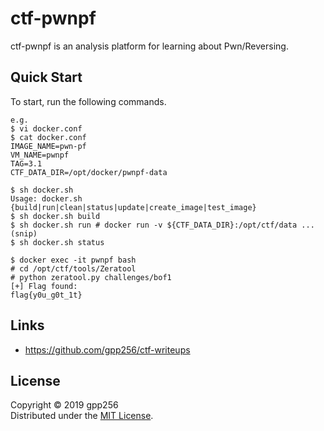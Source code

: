 ctf-pwnpf
============

ctf-pwnpf is an analysis platform for learning about Pwn/Reversing.

Quick Start
------------

To start, run the following commands.

    e.g.
    $ vi docker.conf
    $ cat docker.conf
    IMAGE_NAME=pwn-pf
    VM_NAME=pwnpf
    TAG=3.1
    CTF_DATA_DIR=/opt/docker/pwnpf-data
    
    $ sh docker.sh
    Usage: docker.sh {build|run|clean|status|update|create_image|test_image}
    $ sh docker.sh build
    $ sh docker.sh run # docker run -v ${CTF_DATA_DIR}:/opt/ctf/data ...(snip)
    $ sh docker.sh status
    
    $ docker exec -it pwnpf bash
    # cd /opt/ctf/tools/Zeratool
    # python zeratool.py challenges/bof1
    [+] Flag found:
    flag{y0u_g0t_1t}

Links
--------

* https://github.com/gpp256/ctf-writeups

License
----------
Copyright &copy; 2019 gpp256  
Distributed under the [MIT License][mit].  

[MIT]: https://github.com/gpp256/ctf-pwnpf/blob/master/LICENSE

